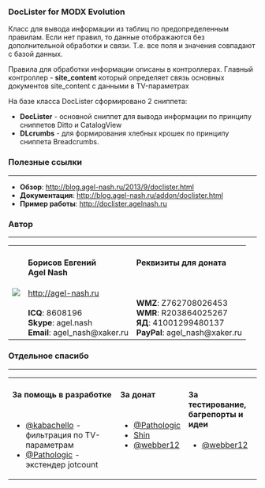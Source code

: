 ### DocLister for MODX Evolution
Класс для вывода информации из таблиц по предопределенным правилам.
Если нет правил, то данные отображаются без дополнительной обработки и связи. Т.е. все поля и значения совпадают с базой данных.

Правила для обработки информации описаны в контроллерах.
Главный контроллер - **site_content** который определяет связь основных документов site_content с данными в TV-параметрах

На базе класса DocLister сформировано 2 сниппета:
* **DocLister** - основной сниппет для вывода информации по принципу сниппетов Ditto и CatalogView
* **DLcrumbs** - для формирования хлебных крошек по принципу сниппета Breadcrumbs.

### Полезные ссылки
---------
* **Обзор**: http://blog.agel-nash.ru/2013/9/doclister.html
* **Документация**: http://blog.agel-nash.ru/addon/doclister.html
* **Пример работы**: http://doclister.agelnash.ru

### Автор
---------
<table>
  <tr>
    <td><img src="http://www.gravatar.com/avatar/bf12d44182c98288015f65c9861903aa?s=220"></td>
	<td valign="top">
		<h4>Борисов Евгений
			<br />
			Agel Nash
		</h4>
		<a href="http://artdevue.com">http://agel-nash.ru</a><br />
		<br />
		<strong>ICQ</strong>: 8608196<br />
		<strong>Skype</strong>: agel.nash<br />
		<strong>Email</strong>: agel_nash@xaker.ru
	</td>
	<td valign="top">
		<h4>Реквизиты для доната<br /><br /></h4>
		<br />
		<strong>WMZ</strong>: Z762708026453<br />
		<strong>WMR</strong>: R203864025267<br />
		<strong>ЯД</strong>: 41001299480137<br />
		<strong>PayPal</strong>: agel_nash@xaker.ru<br />
	</td>
  </tr>
</table>

### Отдельное спасибо
---------
<table>
<tr>
<td valign="top">
<h4>За помощь в разработке<br /><br /></h4>
<ul>
<li><a href="https://github.com/kabachello">@kabachello</a> - фильтрация по TV-параметрам</li>
<li><a href="https://github.com/Pathologic">@Pathologic</a> - экстендер jotcount</li>
</ul>
</td>
<td valign="top">
<h4>За донат<br /><br /></h4>
<ul>
<li><a href="https://github.com/Pathologic">@Pathologic</a></li>
<li><a href="http://modx.im/profile/Shin/">Shin</a></li>
<li><a href="https://github.com/webber12">@webber12</a></li>
</ul>
</td>
<td valign="top">
<h4>За тестирование,<br />багрепорты и идеи</h4>
<ul>
<li><a href="https://github.com/webber12">@webber12</a></li>
</ul>
</td>
</tr>
</table>